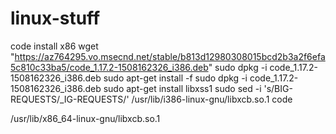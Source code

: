# linux-stuff

code install
x86
wget  "https://az764295.vo.msecnd.net/stable/b813d12980308015bcd2b3a2f6efa5c810c33ba5/code_1.17.2-1508162326_i386.deb"
sudo dpkg -i code_1.17.2-1508162326_i386.deb
sudo apt-get install -f
sudo dpkg -i code_1.17.2-1508162326_i386.deb
sudo apt-get install libxss1
sudo sed -i 's/BIG-REQUESTS/_IG-REQUESTS/'  /usr/lib/i386-linux-gnu/libxcb.so.1
code


/usr/lib/x86_64-linux-gnu/libxcb.so.1
